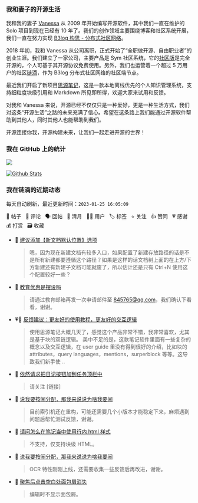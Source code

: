 ### 我和妻子的开源生活

我和我的妻子 [Vanessa](https://github.com/Vanessa219) 从 2009 年开始编写开源软件，其中我们一直在维护的 Solo 项目到现在已经有 10 年了。我们的创作领域主要围绕博客和社区系统开展，我们一直在努力实现 [B3log 构思 - 分布式社区网络](https://ld246.com/article/1546941897596)。

2018 年初，我和 Vanessa 从公司离职，正式开始了“全职做开源、自由职业者”的创业生涯。我们建立了一家公司，主要产品是 Sym 社区系统，它的[社区版](https://github.com/88250/symphony)是完全开源的，个人可基于其开源协议免费使用。另外，我们也运营着一个超过 5 万用户的社区[链滴](https://ld246.com)，作为 B3log 分布式社区网络的社区端节点。

最近我们开启了新项目[思源笔记](https://github.com/siyuan-note/siyuan)，这是一款本地离线优先的个人知识管理系统，支持细粒度块级引用和 Markdown 所见即所得，欢迎大家来试用和反馈。

对我和 Vanessa 来说，开源已经不仅仅只是一种爱好，更是一种生活方式，我们对这条“开源生活”之路的未来充满了信心。希望在这条路上我们能通过开源软件帮助到其他人，同时其他人也能帮助到我们。

开源连接你我，开源构建未来，让我们一起走进开源的世界！

### 我在 GitHub 上的统计

<a title="Hits" target="_blank" href="https://github.com/88250/88250"><img src="https://hits.b3log.org/88250/88250.svg"></a>

[![Github Stats](https://github-readme-stats.vercel.app/api?username=88250&theme=tokyonight&show_icons=true)](https://github.com/88250)

<!--events start -->

### 我在链滴的近期动态

每天自动刷新，最近更新时间：`2023-01-25 16:05:09`

📝 帖子 &nbsp; 💬 评论 &nbsp; 🗣 回帖 &nbsp; 🌙 清月 &nbsp; 👨‍💻 用户 &nbsp; 🏷️ 标签 &nbsp; ⭐️ 关注 &nbsp; 👍 赞同 &nbsp; 💗 感谢 &nbsp; 💰 打赏 &nbsp; 🗃 收藏

* 💬 [建议添加【新文档默认位置】选项](https://ld246.com/article/1649063843848/comment/1674623710075#comments)

  > 嗯，因为现在新建文档有较多入口，如果配置了新建存放路径的话是不是所有新建都要遵循这个路径？如果是这样的话文档树上面的在上方/下方新建还有新建子文档可能就废了，所以估计还是只有 Ctrl+N 使用这个配置较好一些？
* 💬 [教育优惠是摆设吗](https://ld246.com/article/1674569941200/comment/1674612349621#comments)

  > 请通过教育邮箱再发一次申请邮件至 845765@qq.com，我们确认下看看，谢谢。
* 💗📝 [反馈建议：更友好的使用教程，更友好的交互逻辑](https://ld246.com/article/1674558207095)

  > 使用思源笔记大概几天了，感觉这个产品非常不错，我非常喜欢，尤其是基于块的双链逻辑。 美中不足的是，这款笔记软件里面有一些复杂的概念以及交互逻辑，在 user guide 里没有得到很好的介绍，比如块的 attributes，query languages，mentions，surperblock 等等。这导致我们新手使 ..
* 💬 [依然请求把日记按钮加到任务顶栏中](https://ld246.com/article/1674532853652/comment/1674536369661#comments)

  > 请关注 [链接]
* 💬 [说我要按闹分配，那我来说说为啥我要闹](https://ld246.com/article/1673676901998/comment/1674489745260#comments)

  > 目前索引机还在重构，可能还需要几个小版本才能稳定下来，麻烦遇到问题后帮忙测试反馈，谢谢。
* 💬 [请问怎么在笔记当中使用行内 html 样式](https://ld246.com/article/1674462206200/comment/1674462646319#comments)

  > 不支持，仅支持块级 HTML。
* 💬 [说我要按闹分配，那我来说说为啥我要闹](https://ld246.com/article/1673676901998/comment/1674455268583#comments)

  > OCR 特性刚刚上线，还需要收集一些反馈后再改进，谢谢。
* 💬 [聚焦后点击空白处面包屑消失](https://ld246.com/article/1674454340734/comment/1674455177837#comments)

  > 编辑时不显示面包屑。


<!--events end -->
